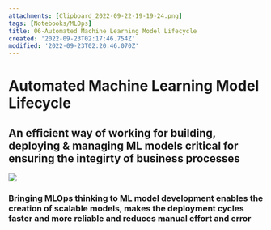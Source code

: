 ```yaml
---
attachments: [Clipboard_2022-09-22-19-19-24.png]
tags: [Notebooks/MLOps]
title: 06-Automated Machine Learning Model Lifecycle
created: '2022-09-23T02:17:46.754Z'
modified: '2022-09-23T02:20:46.070Z'
---
```


# Automated Machine Learning Model Lifecycle

## An efficient way of working for building, deploying & managing ML models critical for ensuring the integirty of business processes


![](attachments/Clipboard_2022-09-22-19-19-24.png)

### Bringing MLOps thinking to ML model development enables the creation of scalable models, makes the deployment cycles faster and more reliable and reduces manual effort and error
